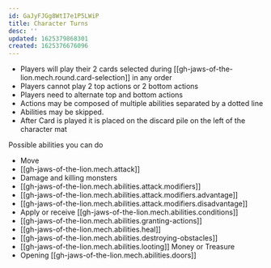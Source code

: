 ```yaml
---
id: GaJyFJGg8WtI7e1P5LWiP
title: Character Turns
desc: ''
updated: 1625379868301
created: 1625376676096
---
```


- Players will play their 2 cards selected during [[gh-jaws-of-the-lion.mech.round.card-selection]] in any order
- Players cannot play 2 top actions or 2 bottom actions
- Players need to alternate top and bottom actions
- Actions may be composed of multiple abilities separated by a dotted line
- Abilities may be skipped.
- After Card is played it is placed on the discard pile on the left of the character mat

Possible abilities you can do 

- Move
- [[gh-jaws-of-the-lion.mech.attack]]
- Damage and killing monsters
- [[gh-jaws-of-the-lion.mech.abilities.attack.modifiers]]
- [[gh-jaws-of-the-lion.mech.abilities.attack.modifiers.advantage]]
- [[gh-jaws-of-the-lion.mech.abilities.attack.modifiers.disadvantage]]
- Apply or receive [[gh-jaws-of-the-lion.mech.abilities.conditions]]
- [[gh-jaws-of-the-lion.mech.abilities.granting-actions]]
- [[gh-jaws-of-the-lion.mech.abilities.heal]]
- [[gh-jaws-of-the-lion.mech.abilities.destroying-obstacles]]
- [[gh-jaws-of-the-lion.mech.abilities.looting]] Money or Treasure
- Opening [[gh-jaws-of-the-lion.mech.abilities.doors]]
